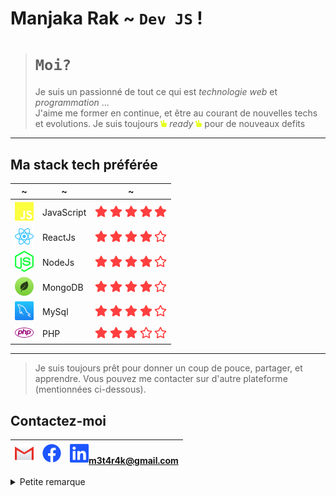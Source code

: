 

<!-- ![my-profile](img/profil_github.png) -->

# Manjaka Rak ~ `Dev JS` !

> # `Moi?`
>Je suis un passionné de tout ce qui est *technologie  web* et *programmation* ...  
>J'aime me former en continue, et être au courant de nouvelles techs et evolutions. 
>Je suis toujours ![icon-js](svg/hand-peace.png) *ready* ![icon-js](svg/hand-peace.png) pour de nouveaux defits
___

## Ma stack tech préférée

~ | ~ | ~
--- | --- | ---
![icon-js](svg/js.png) | JavaScript | ![icon-start](svg/star.png) ![icon-start](svg/star.png) ![icon-start](svg/star.png) ![icon-start](svg/star.png) ![icon-start](svg/star.png)
![icon-react](svg/react.png) | ReactJs | ![icon-start](svg/star.png) ![icon-start](svg/star.png) ![icon-start](svg/star.png) ![icon-start](svg/star.png) ![icon-start-empty](svg/star-empty.png)
![icon-node](svg/node-js.png) | NodeJs | ![icon-start](svg/star.png) ![icon-start](svg/star.png) ![icon-start](svg/star.png) ![icon-start](svg/star.png) ![icon-start-empty](svg/star-empty.png)
![icon-mongodb](svg/mongodb.png) | MongoDB | ![icon-start](svg/star.png) ![icon-start](svg/star.png) ![icon-start](svg/star.png) ![icon-start](svg/star.png) ![icon-start-empty](svg/star-empty.png)
![icon-mysql](svg/mysql.png) | MySql | ![icon-start](svg/star.png) ![icon-start](svg/star.png) ![icon-start](svg/star.png) ![icon-start](svg/star.png) ![icon-start-empty](svg/star-empty.png)
![icon-php](svg/php.png) | PHP | ![icon-start](svg/star.png) ![icon-start](svg/star.png) ![icon-start](svg/star.png) ![icon-start-empty](svg/star-empty.png) ![icon-start-empty](svg/star-empty.png)
___


>Je suis toujours prêt pour donner un coup de pouce, partager, et apprendre.
>Vous pouvez me contacter sur d'autre plateforme (mentionnées ci-dessous).

## Contactez-moi
[![gmail](svg/gmail.png)](www.m3t4r4k@gmail.com)|[![](svg/facebook.png)](https://web.facebook.com/manjaka.rak/)| ![](svg/linkedin.png)m3t4r4k@gmail.com
--- | --- | ---
<details>
  <summary>Petite remarque</summary>
  Je suis actuellement à la recherche d'un job en tant que developpeur JavaScript. Si ça vous intérèsse faites-moi signe.
</details>
